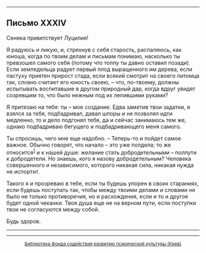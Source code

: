 

* * *

## Письмо XXXIV

Сенека приветствует Луцилия!

Я радуюсь и ликую, и, стряхнув с себя старость, распаляюсь, как юноша, когда по твоим делам и письмам понимаю, насколько ты превзошел самого себя (потому что толпу ты давно оставил позади). Если земледельца радует первый плод выращенного им дерева, если пастуху приятен прирост стада, если всякий смотрит на своего питомца так, словно считает его юность своею, – что, по-твоему, должны испытывать воспитавшие в другом природный дар, когда вдруг увидят созревшим то, что было нежным под их лепившими руками?

Я притязаю на тебя: ты – мое создание. Едва заметив твои задатки, я взялся за тебя, подбадривал, давал шпоры и не позволял идти медленно, то и дело подгонял тебя, да и сейчас занимаюсь тем же, однако подбадриваю бегущего и подбадривающего меня самого.

Ты спросишь, чего мне еще надобно. – Теперь-то и пойдет самое важное. Обычно говорят, что начало – это уже полдела; то же относится<sup>[1](refer.htm#pXXXIV-1)</sup> и к нашей душе: желание стать добродетельными – полпути к добродетели. Но знаешь, кого я назову добродетельным? Человека совершенного и независимого, которого никакая сила, никакая нужда не испортит.

Такого я и прозреваю в тебе, если ты будешь упорен в своих стараниях, если будешь поступать так, чтобы между твоими делами и словами не было не только противоречия, но и расхождения, если и то и другое будет одной чеканки. Твоя душа еще не на верном пути, если поступки твои не согласуются между собой.

Будь здоров.

<div align="center">

* * *



* * *

[<small>Библиотека Фонда содействия развитию психической культуры (Киев)</small>](mailto:webmaster@psylib.kiev.ua)</div>